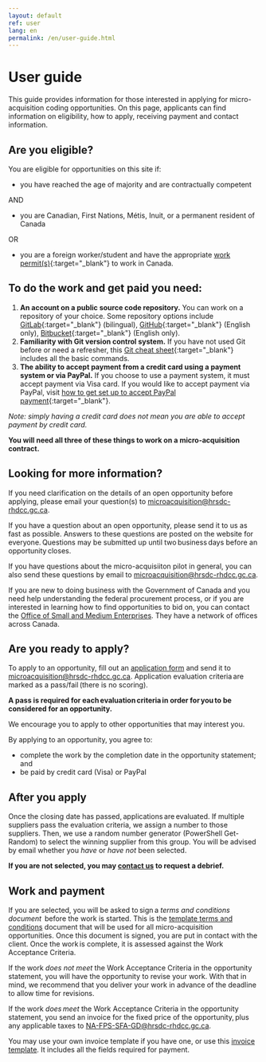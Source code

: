 ```yaml
---
layout: default
ref: user
lang: en
permalink: /en/user-guide.html
---
```

# User guide

This guide provides information for those interested in applying for micro-acquisition coding opportunities.
On this page, applicants can find information on eligibility, how to apply, receiving payment and contact information.

## Are you eligible?

You are eligible for opportunities on this site if:

- you have reached the age of majority and are contractually competent
  
AND

- you are Canadian, First Nations, Métis, Inuit, or a permanent resident of Canada

OR

- you are a foreign worker/student and have the appropriate [work permit(s)](https://www.canada.ca/en/immigration-refugees-citizenship/services/work-canada/permit.html){:target="_blank"} to work in Canada.

<!--markdownlint-disable MD026-->
## To do the work and get paid you need:
<!--markdownlint-enable MD026-->

1. __An account on a public source code repository.__
  You can work on a repository of your choice.
  Some repository options include [GitLab](https://gitlab.com/){:target="_blank"} (bilingual), [GitHub](https://github.com/){:target="_blank"} (English only), [Bitbucket](https://bitbucket.org/){:target="_blank"} (English only).
1. __Familiarity with Git version control system.__
  If you have not used Git before or need a refresher, this [Git cheat sheet](https://training.github.com/downloads/github-git-cheat-sheet){:target="_blank"} includes all the basic commands.
1. __The ability to accept payment from a credit card using a payment system or via PayPal.__
  If you choose to use a payment system, it must accept payment via Visa card.
  If you would like to accept payment via PayPal, visit [how to get set up to accept PayPal payment](https://www.paypal.com/ca/business/accept-payments?locale.x=en_CA){:target="_blank"}.

_Note: simply having a credit card does not mean you are able to accept payment by credit card._

**You will need all three of these things to work on a micro-acquisition contract.**

## Looking for more information?

If you need clarification on the details of an open opportunity before applying, please email your question(s) to [microacquisition@hrsdc-rhdcc.gc.ca](mailto:microacquisition@hrsdc-rhdcc.gc.ca).

If you have a question about an open opportunity, please send it to us as fast as possible.
Answers to these questions are posted on the website for everyone. Questions may be submitted up until two business days before an opportunity closes.

If you have questions about the micro-acquisiiton pilot in general, you can also send these questions by email to [microacquisition@hrsdc-rhdcc.gc.ca](mailto:microacquisition@hrsdc-rhdcc.gc.ca).

If you are new to doing business with the Government of Canada and you need help understanding the federal procurement process, or if you are interested in learning how to find opportunities to bid on, you can contact the [Office of Small and Medium Enterprises](https://buyandsell.gc.ca/for-businesses/contacts-for-businesses/office-of-small-and-medium-enterprises-osme-regional-offices).
They have a network of offices across Canada.

## Are you ready to apply?

To apply to an opportunity, fill out an <a href="{{ site.baseurl }}{% link assets/application-form.pdf %}" title="application form" target="_blank"> application form</a> and send it to [microacquisition@hrsdc-rhdcc.gc.ca](mailto:microacquisition@hrsdc-rhdcc.gc.ca).
Application evaluation criteria are marked as a pass/fail (there is no scoring).

__A pass is required for each evaluation criteria in order for you to be considered for an opportunity.__

We encourage you to apply to other opportunities that may interest you.

<div class="well">
<p>By applying to an opportunity, you agree to:</p>
<ul><li>complete the work by the completion date in the opportunity statement; and</li>
<li>be paid by credit card (Visa) or PayPal </li></ul>

</div>

## After you apply

Once the closing date has passed, applications are evaluated.
If multiple suppliers pass the evaluation criteria, we assign a number to those suppliers.
Then, we use a random number generator (PowerShell Get-Random) to select the winning supplier from this group.
You will be advised by email whether you _have_ or _have not_ been selected.

__If you are not selected, you may [contact us](mailto:microacquisition@hrsdc-rhdcc.gc.ca) to request a debrief.__

## Work and payment

If you are selected, you will be asked to sign a _terms and conditions document_  before the work is started.
This is the  <a href="{{ site.baseurl }}{% link _pages/en/terms.md %}" title="Terms and Conditions">template terms and conditions</a>  document that will be used for all micro-acquisition opportunities.
Once this document is signed, you are put in contact with the client.
Once the work is complete, it is assessed against the Work Acceptance Criteria.

If the work _does not meet_ the Work Acceptance Criteria in the opportunity statement, you will have the opportunity to revise your work.
With that in mind, we recommend that you deliver your work in advance of the deadline to allow time for revisions.

If the work _does meet_ the Work Acceptance Criteria in the opportunity statement, you send an invoice for the fixed price of the opportunity, plus any applicable taxes to [NA-FPS-SFA-GD@hrsdc-rhdcc.gc.ca](mailto:NA-FPS-SFA-GD@hrsdc-rhdcc.gc.ca).

You may use your own invoice template if you have one, or use this  [invoice template](../../assets/invoice_template.odt).
It includes all the fields required for payment.
